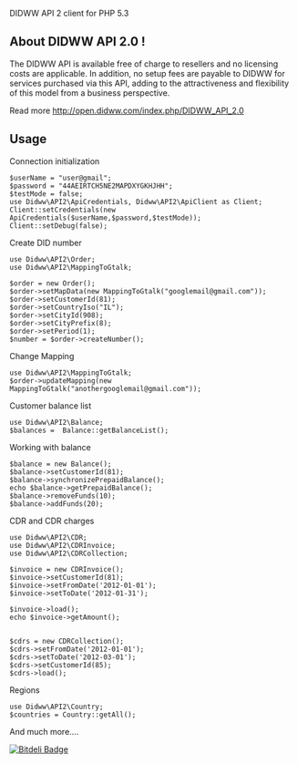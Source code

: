 DIDWW API 2 client for PHP 5.3

About DIDWW API 2.0 !
-----

The DIDWW API is available free of charge to resellers and no licensing costs are applicable. 
In addition, no setup fees are payable to DIDWW for services purchased via this API, 
adding to the attractiveness and flexibility of this model from a business perspective. 

Read more http://open.didww.com/index.php/DIDWW_API_2.0

Usage
-----

Connection initialization

    $userName = "user@gmail";
    $password = "44AEIRTCH5NE2MAPDXYGKHJHH";
    $testMode = false;
    use Didww\API2\ApiCredentials, Didww\API2\ApiClient as Client;
    Client::setCredentials(new ApiCredentials($userName,$password,$testMode));
    Client::setDebug(false);

Create DID number

    use Didww\API2\Order;
    use Didww\API2\MappingToGtalk;
    
    $order = new Order();
    $order->setMapData(new MappingToGtalk("googlemail@gmail.com"));
    $order->setCustomerId(81);
    $order->setCountryIso("IL");
    $order->setCityId(908);
    $order->setCityPrefix(8);
    $order->setPeriod(1);
    $number = $order->createNumber();

Change Mapping
    
    use Didww\API2\MappingToGtalk;
    $order->updateMapping(new MappingToGtalk("anothergooglemail@gmail.com"));
    

Customer balance list

    use Didww\API2\Balance;
    $balances =  Balance::getBalanceList();
    
    

Working with balance

    $balance = new Balance();
    $balance->setCustomerId(81);
    $balance->synchronizePrepaidBalance();
    echo $balance->getPrepaidBalance();
    $balance->removeFunds(10);
    $balance->addFunds(20);


CDR and CDR charges

    use Didww\API2\CDR;
    use Didww\API2\CDRInvoice;
    use Didww\API2\CDRCollection;
    
    $invoice = new CDRInvoice();
    $invoice->setCustomerId(81);
    $invoice->setFromDate('2012-01-01');
    $invoice->setToDate('2012-01-31');
    
    $invoice->load();
    echo $invoice->getAmount();
    
    
    $cdrs = new CDRCollection();
    $cdrs->setFromDate('2012-01-01');
    $cdrs->setToDate('2012-03-01');
    $cdrs->setCustomerId(85);
    $cdrs->load();


Regions

    use Didww\API2\Country;
    $countries = Country::getAll();


And much more....
    

[![Bitdeli Badge](https://d2weczhvl823v0.cloudfront.net/didww/php-sdk/trend.png)](https://bitdeli.com/free "Bitdeli Badge")

